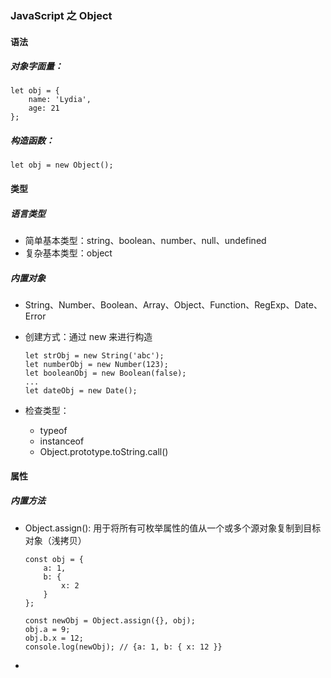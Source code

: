 ### JavaScript 之 Object
#### 语法
##### 对象字面量：

```
let obj = {
	name: 'Lydia',
	age: 21
};
```

##### 构造函数：

```
let obj = new Object();
```

#### 类型
##### 语言类型
- 简单基本类型：string、boolean、number、null、undefined
- 复杂基本类型：object

##### 内置对象
- String、Number、Boolean、Array、Object、Function、RegExp、Date、Error
- 创建方式：通过 new 来进行构造
	
	```
	let strObj = new String('abc');
	let numberObj = new Number(123);
	let booleanObj = new Boolean(false);
	...
	let dateObj = new Date();
	```
	
- 检查类型：
	* typeof
	* instanceof
	* Object.prototype.toString.call()

#### 属性
##### 内置方法
- Object.assign(): 用于将所有可枚举属性的值从一个或多个源对象复制到目标对象（浅拷贝）

	```
	const obj = {
		a: 1,
		b: {
			x: 2
		}
	};
	
	const newObj = Object.assign({}, obj);
	obj.a = 9;
	obj.b.x = 12;
	console.log(newObj); // {a: 1, b: { x: 12 }}
	```

- 
